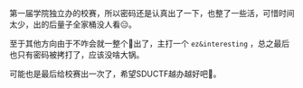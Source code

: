 第一届学院独立办的校赛，所以密码还是认真出了一下，也整了一些活，可惜时间太少，出的后量子全家桶没人看😑。

至于其他方向由于不咋会就一整个🦐出了，主打一个 `ez&interesting` ，总之最后也只有密码被拷打了，应该没啥大锅。

可能也是最后给校赛出一次了，希望SDUCTF越办越好吧🏃。